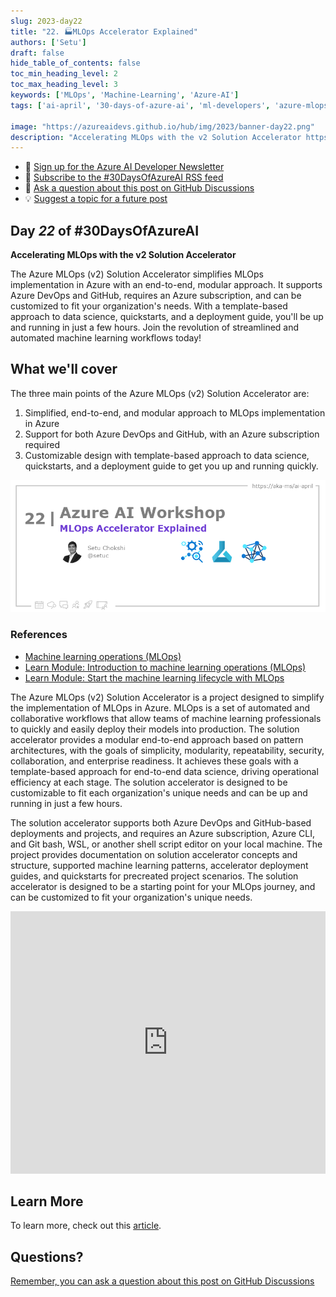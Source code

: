 ```yaml
---
slug: 2023-day22
title: "22. 🏭MLOps Accelerator Explained"
authors: ['Setu']
draft: false
hide_table_of_contents: false
toc_min_heading_level: 2
toc_max_heading_level: 3
keywords: ['MLOps', 'Machine-Learning', 'Azure-AI']
tags: ['ai-april', '30-days-of-azure-ai', 'ml-developers', 'azure-mlops']

image: "https://azureaidevs.github.io/hub/img/2023/banner-day22.png"
description: "Accelerating MLOps with the v2 Solution Accelerator https://azureaidevs.github.io/hub/blog/2023-day22 #30DaysOfAzureAI #AzureAiDevs #AI #AzureMLOps"
---
```


<head>

  <link rel="canonical" href="https://github.com/Azure/mlops-v2"  />

</head>

- 📧 [Sign up for the Azure AI Developer Newsletter](https://aka.ms/azure-ai-dev-newsletter)
- 📰 [Subscribe to the #30DaysOfAzureAI RSS feed](https://azureaidevs.github.io/hub/blog/rss.xml)
- 📌 [Ask a question about this post on GitHub Discussions](https://github.com/AzureAiDevs/hub/discussions/categories/22-mlops-accelerator-explained)
- 💡 [Suggest a topic for a future post](https://github.com/AzureAiDevs/hub/discussions/categories/call-for-content)

## Day _22_ of #30DaysOfAzureAI

<!-- README
The following description is also used for the tweet. So it should be action oriented and grab attention 
If you update the description, please update the description: in the frontmatter as well.
-->

**Accelerating MLOps with the v2 Solution Accelerator**

<!-- README
The following is the intro to the post. It should be a short teaser for the post.
-->

The Azure MLOps (v2) Solution Accelerator simplifies MLOps implementation in Azure with an end-to-end, modular approach. It supports Azure DevOps and GitHub, requires an Azure subscription, and can be customized to fit your organization's needs. With a template-based approach to data science, quickstarts, and a deployment guide, you'll be up and running in just a few hours. Join the revolution of streamlined and automated machine learning workflows today!

## What we'll cover

<!-- README
The following list is the main points of the post. There should be 3-4 main points.
 -->


The three main points of the Azure MLOps (v2) Solution Accelerator are: 
1. Simplified, end-to-end, and modular approach to MLOps implementation in Azure 
2. Support for both Azure DevOps and GitHub, with an Azure subscription required 
3. Customizable design with template-based approach to data science, quickstarts, and a deployment guide to get you up and running quickly. 

<!-- 
- Main point 1
- Main point 2
- Main point 3 
- Main point 4
-->

![Image banner for day 22](./../../../static/img/2023/banner-day22.png)

<!-- README
Add or update a list relevant references here. These could be links to other blog posts, Microsoft Learn Module, videos, or other resources.
-->


### References

- [Machine learning operations (MLOps)](https://azure.microsoft.com/products/machine-learning/mlops/#features?WT.mc_id=aiml-89446-dglover)
- [Learn Module: Introduction to machine learning operations (MLOps)](https://learn.microsoft.com/training/paths/introduction-machine-learn-operations?WT.mc_id=aiml-89446-dglover)
- [Learn Module: Start the machine learning lifecycle with MLOps](https://learn.microsoft.com/training/modules/start-ml-lifecycle-mlops?WT.mc_id=aiml-89446-dglover)


<!-- README
The following is the body of the post. It should be an overview of the post that you are referencing.
See the Learn More section, if you supplied a canonical link, then will be displayed here.
-->


The Azure MLOps (v2) Solution Accelerator is a project designed to simplify the implementation of MLOps in Azure. MLOps is a set of automated and collaborative workflows that allow teams of machine learning professionals to quickly and easily deploy their models into production. The solution accelerator provides a modular end-to-end approach based on pattern architectures, with the goals of simplicity, modularity, repeatability, security, collaboration, and enterprise readiness. It achieves these goals with a template-based approach for end-to-end data science, driving operational efficiency at each stage. The solution accelerator is designed to be customizable to fit each organization's unique needs and can be up and running in just a few hours.

The solution accelerator supports both Azure DevOps and GitHub-based deployments and projects, and requires an Azure subscription, Azure CLI, and Git bash, WSL, or another shell script editor on your local machine. The project provides documentation on solution accelerator concepts and structure, supported machine learning patterns, accelerator deployment guides, and quickstarts for precreated project scenarios. The solution accelerator is designed to be a starting point for your MLOps journey, and can be customized to fit your organization's unique needs.

<iframe width="100%" height="420" src="https://www.youtube.com/embed/5yPDkWCMmtk" title="YouTube video player" frameborder="0" allow="accelerometer; autoplay; clipboard-write; encrypted-media; gyroscope; picture-in-picture; web-share" allowfullscreen></iframe>

## Learn More

To learn more, check out this [article](https://github.com/Azure/mlops-v2).


## Questions?

[Remember, you can ask a question about this post on GitHub Discussions](https://github.com/AzureAiDevs/Discussions/discussions/categories/22-mlops-accelerator-explained)